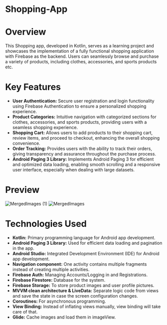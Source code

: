 # Shopping-App
# Overview
This Shopping app, developed in Kotlin, serves as a learning project and showcases the implementation of a fully functional shopping application with Firebase as the backend. Users can seamlessly browse and purchase a variety of products, including clothes, accessories, and sports products etc.

# Key Features
- **User Authentication:** Secure user registration and login functionality using Firebase Authentication to ensure a personalized shopping experience.
- **Product Categories:** Intuitive navigation with categorized sections for clothes, accessories, and sports products, providing users with a seamless shopping experience.
- **Shopping Cart:** Allows users to add products to their shopping cart, review items, and proceed to checkout, enhancing the overall shopping convenience.
- **Order Tracking:** Provides users with the ability to track their orders, giving transparency and assurance throughout the purchase process.
- **Android Paging 3 Library:** Implements Android Paging 3 for efficient and optimized data loading, enabling smooth scrolling and a responsive user interface, especially when dealing with large datasets.

# Preview
![MergedImages (1)](https://github.com/Vijaysinghdhoni/Shopping-App/assets/142734066/03f5d647-9215-43f0-8a24-4fc0d86a33c8)
![MergedImages](https://github.com/Vijaysinghdhoni/Shopping-App/assets/142734066/73f0c3db-d239-44fe-b772-1d5c9fd5ebed)

# Technologies Used
- **Kotlin:** Primary programming language for Android app development.
- **Android Paging 3 Library:** Used for efficient data loading and pagination in the app.
- **Android Studio:** Integrated Development Environment (IDE) for Android app development.
- **Navigation component:** One activity contains multiple fragments instead of creating multiple activities.
- **Firebase Auth:** Managing Accounts/Logging in and Registrations.
- **Firebase Firestore:** Database for the system.
- **Firebase Storage:** To store product images and user profile pictures.
- **MVVM clean architecture & LiveData:** Separate logic code from views and save the state in case the screen configuration changes.
- **Coroutines:** For asynchronous programming.
- **View Binding:** Instead of inflating views manually, view binding will take care of that.
- **Glide:** Cache images and load them in imageView.
